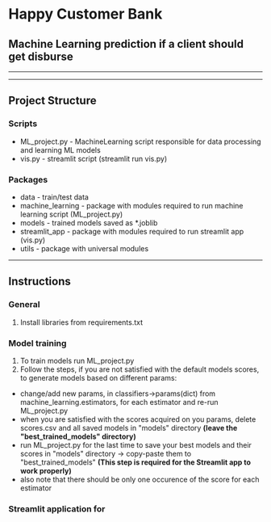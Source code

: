 # Happy Customer Bank
## Machine Learning prediction if a client should get disburse
---
---

## Project Structure

### Scripts
- ML_project.py - MachineLearning script responsible for data processing and learning ML models
- vis.py - streamlit script (streamlit run vis.py)

### Packages
- data - train/test data
- machine_learning - package with modules required to run machine learning script (ML_project.py)
- models - trained models saved as *.joblib
- streamlit_app - package with modules required to run streamlit app (vis.py)
- utils - package with universal modules

---

## Instructions

### General 
1. Install libraries from requirements.txt

### Model training 
1. To train models run ML_project.py
2. Follow the steps, if you are not satisfied with the default models scores, to generate models based on different params:
  - change/add new params, in classifiers->params(dict) from machine_learning.estimators, for each estimator and re-run ML_project.py
  - when you are satisfied with the scores acquired on you params, delete scores.csv and all saved models in "models" directory **(leave the "best_trained_models" directory)**
  - run ML_project.py for the last time to save your best models and their scores in "models" directory -> copy-paste them to "best_trained_models" __(This step is required for the Streamlit app to work properly)__
  - also note that there should be only one occurence of the score for each estimator
  



### Streamlit application for 
